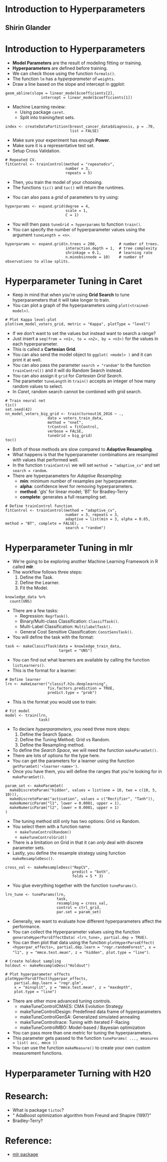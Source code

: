 # Introduction to Hyperparameters
## Shirin Glander

# Introduction to Hyperparameters
- **Model Parameters** are the result of modeling fitting or training.
- **Hyperparameters** are defined before training.
- We can check those using the function `formals()`.
- The function `lm` has a *hyperparameter* of `weights`.
- Draw a line based on the slope and intercept in ggplot:
```
geom_abline(slope = linear_model$coefficients[2],
                intercept = linear_model$coefficients[1])
```
- Machine Learning review:
  * Using package `caret`.
  * Split into training/test sets.
```
index <- createDataPartition(breast_cancer_data$diagnosis, p = .70,
                             list = FALSE)
```
  * Make sure your experiment has enough **Power**.
  * Make sure it is a representative test set.
  * Setup Cross Validation.
```
# Repeated CV.
fitControl <- trainControl(method = "repeatedcv",
                           number = 3,
                           repeats = 5)
```
  * Then, you train the model of your choosing.
  * The functions `tic()` and `toc()` will return the runtimes.
- You can also pass a *grid* of parameters to try using:
```
hyperparams <- expand.grid(degree = 4,
                           scale = 1,
                           C = 1)
```
- You will then pass `tuneGrid = hyperparams` to function `train()`.
- You can specify the number of hyperparameter values using the argument `tuneLength = <n>`.
```
hyperparams <- expand.grid(n.trees = 200,          # number of trees.
                           interaction.depth = 1,  # tree complexity
                           shrinkage = 0.1,        # learning rate
                           n.minobsinnode = 10)    # number of observations to allow splits.
```

# Hyperparameter Tuning in Caret
- Keep in mind that when you're using **Grid Search** to tune hyperparameters that it will take longer to train.
- You can plot a graph of the hyperparameters using `plot(<trained-model>)`.
```
# Plot Kappa level-plot
plot(svm_model_voters_grid, metric = "Kappa", plotType = "level")
```
- If we don't want to set the values but instead want to search a range?
- Just insert a `seq(from = <n1>, to = <n2>, by = <n3>)` for the values in each hyperparameter.
- This is called a **Cartesian Grid**.
- You can also send the model object to `ggplot( <model> )` and it can print it at well.
- You can also pass the parameter `search = "random"` to the function `trainControl()` and it will do Random Search instead.
- You can also assign it `grid` for *Cartesian Grid Search*.
- The parameter `tuneLength` in `train()` accepts an integer of how many random values to select.
- In *Caret*, random search cannot be combined with grid search.
```
# Train neural net
tic()
set.seed(42)
nn_model_voters_big_grid <- train(turnout16_2016 ~ .,
                   data = voters_train_data,
                   method = "nnet",
                   trControl = fitControl,
                   verbose = FALSE,
                   tuneGrid = big_grid)
toc()
```
- Both of those methods are slow compared to **Adaptive Resampling**.
- What happens is that the hyperparameter combinations are resampled with values that performed well.
- In the function `trainControl` we will set `method = "adaptive_cv"` and set `search = random`.
- There are hyperparameters for *Adaptive Resampling*:
  * **min**: minimum number of resamples per hyperparameter.
  * **alpha**: confidence level for removing hyperparameters.
  * **method**: 'gls' for linear model; 'BT' for Bradley-Terry
  * **complete**: generates a full resampling set.
```
# Define trainControl function
fitControl <- trainControl(method = "adaptive_cv",
                           number = 3, repeats = 3,
                           adaptive = list(min = 3, alpha = 0.05, method = "BT", complete = FALSE),
                           search = "random")
```

# Hyperparameter Tuning in mlr
- We're going to be exploring another Machine Learning Framework in R called **mlr**.
- The workflow follows three steps:
  1. Define the Task.
  2. Define the Learner.
  3. Fit the Model.
```
knowledge_data %>%
  count(UNS)
```
- There are a few tasks:
  * Regression: `RegrTask()`.
  * Binary/Multi-class Classification: `ClassifTask()`.
  * Multi-Label Classification: `MultilabelTask()`.
  * General Cost Sensitive Classification: `ConstSensTask()`.
- You will define the task with the format:
```
task <- makeClassifTask(data = knowledge_train_data,
                        target = "UNS")
```
- You can find out what learners are available by calling the function `listLearners()`.
- This is the format for a learner:
```
# Define learner
lrn <- makeLearner("classif.h2o.deeplearning",
                   fix.factors.prediction = TRUE,
                   predict.type = "prob")
```
- This is the format you would use to train:
```
# Fit model
model <- train(lrn,
               task)
```
- To declare *hyperparameters*, you need three more steps:
  1. Define the Search Space.
  2. Define the Tuning Method; Grid vs Random.
  3. Define the Resampling method.
- To define the *Search Space*, we will need the function `makeParamSet()`.
- There are lots of options for the type here.
- You can get the parameters for a learner using the function `getParamSet('<learner-name>')`.
- Once you have them, you will define the ranges that you're looking for in `makeParamSet()`.
```
param_set <- makeParamSet(
  makeDiscreteParam("hidden", values = list(one = 10, two = c(10, 5, 10))),
  makeDiscreteParam("activation", values = c("Rectifier", "Tanh")),
  makeNumericParam("l1", lower = 0.0001, upper = 1),
  makeNumericParam("l2", lower = 0.0001, upper = 1)
)
```
- The tuning method still only has two options: Grid vs Random.
- You select them with a function name:
  * `makeTuneControlRandom()`
  * `makeTuneControlGrid()`
- There is a limitation on Grid in that it can *only* deal with discrete parameter sets.
- Lastly, you define the resample strategy using function `makeResampleDesc()`.
```
cross_val <- makeResampleDesc("RepCV",
                              predict = "both",
                              folds = 5 * 3)
```
- You glue everything together with the function `tuneParams()`.
```
lrn_tune <- tuneParams(lrn,
                       task,
                       resampling = cross_val,
                       control = ctrl_grid,
                       par.set = param_set)
```
- Generally, we want to evaluate how different hyperparameters affect the performance.
- You can collect the Hyperparameter values using the function `generateHyperParsEffectData( <lrn_tune>, partial.dep = TRUE)`.
- You can then plot that data using the function `plotHyperParseEffect( <hyperpar_effects>, partial.dep.learn = "regr.randomForest", x = "l1", y = "mmce.test.mean", z = "hidden", plot.type = "line")`.
```
# Create holdout sampling
holdout <- makeResampleDesc("Holdout")
```
```
# Plot hyperparameter effects
plotHyperParsEffect(hyperpar_effects,
    partial.dep.learn = "regr.glm",
    x = "minsplit", y = "mmce.test.mean", z = "maxdepth",
    plot.type = "line")
```
- There are other more advanced tuning controls.
  * makeTuneControlCMAES: CMA Evolution Strategy
  * makeTuneControlDesign: Predefined data frame of hyperparameters
  * makeTuneControlGenSA: Generalized simulated annealing
  * makeTuneControlIrace: Tuning with iterated F-Racing
  * makeTuneControlMBO: Model-based / Bayesian optimization
- You can pass more than one metric for tuning the hyperparameters.
- This parameter gets passed to the function `tuneParams( ..., measures = list( acc, mmce ))`
- You can use the function `makeMeasure()` to create your own custom measurement functions.


# Hyperparameter Turning with H20

# Research:
- What is package `tictoc`?
- " AdaBoost optimization algorithm from Freund and Shapire (1997)"
- Bradley-Terry?



# Reference:
- [mlr package](https://mlr-org.github.io/mlr)
